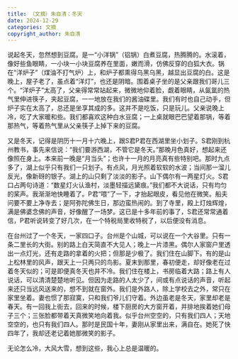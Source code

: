 ```yaml
---
title: （文摘）朱自清：冬天
date: 2024-12-29
categories: 文摘
copyright_author: 朱自清
---
```


说起冬天，忽然想到豆腐。是一“小洋锅”（铝锅）白煮豆腐，热腾腾的。水滚着，像好些鱼眼睛，一小块一小块豆腐养在里面，嫩而滑，仿佛反穿的白狐大衣。锅在“洋炉子”（煤油不打气炉）上，和炉子都熏得乌黑乌黑，越显出豆腐的白。这是晚上，屋子老了，虽点着“洋灯”，也还是阴暗。围着桌子坐的是父亲跟我们哥儿三个。“洋炉子”太高了，父亲得常常站起来，微微地仰着脸，觑着眼睛，从氤氲的热气里伸进筷子，夹起豆腐，一一地放在我们的酱油碟里。我们有时也自己动手，但炉子实在太高了，总还是坐享其成的多。这并不是吃饭，只是玩儿。父亲说晚上冷，吃了大家暖和些。我们都喜欢这种白水豆腐；一上桌就眼巴巴望着那锅，等着那热气，等着热气里从父亲筷子上掉下来的豆腐。

又是冬天，记得是阴历十一月十六晚上，跟S君P君在西湖里坐小划子。S君刚到杭州教书，事先来信说：“我们要游西湖，不管它是冬天。”那晚月色真好，想起来还像照在身上。本来前一晚是“月当头”；也许十一月的月亮真有些特别吧。那时九点多了，湖上似乎只有我们一只划子。有点风，月光照着软软的水波；当间那一溜儿反光，像新砑的银子。湖上的山只剩了淡淡的影子。山下偶尔有一两星灯火。S君口占两句诗道：“数星灯火认渔村，淡墨轻描远黛痕。”我们都不大说话，只有均匀的桨声。我渐渐地快睡着了。P君“喂”了一下，才抬起眼皮，看见他在微笑。船夫问要不要上净寺去；是阿弥陀佛生日，那边蛮热闹的。到了寺里，殿上灯烛辉煌，满是佛婆念佛的声音，好像醒了一场梦。这已是十多年前的事了，S君还常常通着信，P君听说转变了好几次，在一个特税局里收特税了，以后便没有消息。

在台州过了一个冬天，一家四口子。台州是个山城，可以说在一个大谷里。只有一条二里长的大街。别的路上白天简直不大见人；晚上一片漆黑。偶尔人家窗户里透出一点灯光，还有走路的拿着的火把；但那是少极了。我们住在山脚下。有的是山上松林里的风声，跟天上一只两只的鸟影。夏末到那里，春初便走，却好像老在过着冬天似的；可是即便真冬天也并不冷。我们住在楼上，书房临着大路；路上有人说话，可以清清楚楚地听见。但因为走路的人太少了，间或有点说话的声音，听起来还只当远风送来的，想不到就在窗外。我们是外路人，除上学校去之外，常只在家里坐着。妻也惯了那寂寞，只和我们爷儿们守着。外边虽老是冬天，家里却老是春天。有一回我上街去，回来的时候，楼下厨房的大方窗开着，并排地挨着她们母子三个；三张脸都带着天真微笑地向着我。似乎台州空空的，只有我们四人；天地空空的，也只有我们四人。那时是民国十年，妻刚从家里出来，满自在。她死了快四年了，我却还老记着她那微笑的影子。

无论怎么冷，大风大雪，想到这些，我心上总是温暖的。
